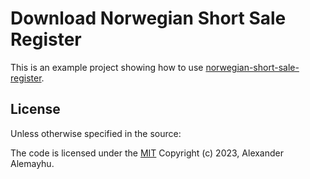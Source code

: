 # Download Norwegian Short Sale Register

This is an example project showing how to use [norwegian-short-sale-register][0].

[0]: https://github.com/aalemayhu/norwegian-short-sale-register

## License

Unless otherwise specified in the source:

The code is licensed under the [MIT](./LICENSE) Copyright (c) 2023, Alexander Alemayhu.